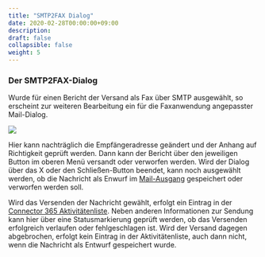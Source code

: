 ```yaml
---
title: "SMTP2FAX Dialog"
date: 2020-02-28T00:00:00+09:00
description: 
draft: false
collapsible: false
weight: 5
---
```

### Der SMTP2FAX-Dialog

Wurde für einen Bericht der Versand als Fax über SMTP ausgewählt, so erscheint zur weiteren Bearbeitung ein für die Faxanwendung angepasster Mail-Dialog.

![](images/apps/smtp2fax/SMTP2FAX_Dialog.png)

Hier kann nachträglich die Empfängeradresse geändert und der Anhang auf Richtigkeit geprüft werden. Dann kann der Bericht über den jeweiligen Button im oberen Menü versandt oder verworfen werden. Wird der Dialog über das X oder den Schließen-Button beendet, kann noch ausgewählt werden, ob die Nachricht als Enwurf im [Mail-Ausgang](de-de/apps/smtp2fax/working-with-smtp2fax/emailoutbox/) gespeichert oder verworfen werden soll.

Wird das Versenden der Nachricht gewählt, erfolgt ein Eintrag in der [Connector 365 Aktivitätenliste](de-de/apps/smtp2fax/working-with-smtp2fax/archive/). Neben anderen Informationen zur Sendung kann hier über eine Statusmarkierung geprüft werden, ob das Versenden erfolgreich verlaufen oder fehlgeschlagen ist.
Wird der Versand dagegen abgebrochen, erfolgt kein Eintrag in der Aktivitätenliste, auch dann nicht, wenn die Nachricht als Entwurf gespeichert wurde.

